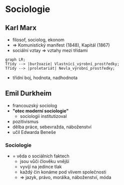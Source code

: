 # Sociologie

## Karl Marx

- filosof, sociolog, ekonom
- => Komunistický manifest (1848), Kapitál (1867)
- sociální vztay => vztahy mezi třídami

```mermaid
graph LR;
Třídy --> |buržoazie| Vlastnící_výrobní_prostředky; 
Třídy --> |proletariát| Nevla_výrobní_prostředky;
```
- třídní boj, hodnota, nadhodnota

## Emil Durkheim

- francouzský sociolog
- **"otec moderní sociologie"**
	- sociologii institutizoval
- pozitivismus
- dělba práce, sebevražda, náboženství
- učil Edwarda Beneše

### Sociologie

- = věda o sociálních faktech
	- jsou vůči člověku vnější
	- vyvíjí na jedince tlak
	- každý čin konáme pod vlivem společnosti
	- => jazyk, právo, morálka, náboženství, móda
